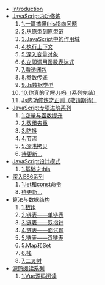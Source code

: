 <!--
 * @desc:
 * @Author: 余光
 * @Email: webbj97@163.com
 * @Date: 2019-11-21 17:45:26
 -->
* [Introduction](README.md)
* [JavaScript内功修炼](Js内功/summary.md)
    1. [1.一篇搞懂this指向问题](Js内功/1.一篇搞懂this指向问题.md)
    2. [2.从原型到原型链](Js内功/2.从原型到原型链.md)
    3. [3.JavaScript中的作用域](Js内功/3.JavaScript中的作用域.md)
    4. [4.执行上下文](Js内功/4.执行上下文.md)
    5. [5.深入变量对象](Js内功/5.深入变量对象.md)
    6. [6.立即调用函数表达式](Js内功/6.立即执行函数.md)
    7. [7.看透闭包](Js内功/7.闭包.md)
    8. [8.参数传递](Js内功/8.JavaScript中的参数传递.md)
    9. [9.Js数据类型](Js内功/9.基本数据类型.md)
    10. [10.你真的了解Js吗（系列完结）](Js内功/10.你真的了解Js吗1.md)
    11. [Js内功修炼之正则（敬请期待）]()
* [JavaScript专项进阶系列](Js专题/summary.md)
    1. [1.变量与函数提升](Js专题/1.变量与函数提升.md)
    2. [2.数组去重](Js专题/2.数组去重.md)
    4. [3.防抖](Js专题/3.防抖问题.md)
    3. [4.节流](Js专题/4.节流问题.md)
    5. [5.深浅拷贝](Js专题/5.深浅拷贝.md)
    6. [待更新...]()
* [JavaScript设计模式](JavaScript设计模式/READ.md)
    1. [1.基础之this](JavaScript设计模式/1.this.md)
* [深入ES6系列](ES6/summary.md)
    1. [1.let和const命令](ES6/1.let和const命令.md)
    <!-- 2. [2.深浅拷贝](ES6/basis/2.变量的解构赋值.md)
    3. [3.字符串的扩展](ES6/basis/3.字符串的扩展.md)
    4. [4.函数的扩展](ES6/basis/4.函数的扩展.md)
    5. [5.扩展运算符](ES6/basis/5.扩展运算符.md)
    6. [6.独一无二的Symbol](ES6/basis/6.独一无二的Symbol)
    7. [7.Promise浅谈](ES6/basis/7.Promise浅谈) -->
    8. [待更新...]()
* [算法与数据结构](algorithms/algorithms.md)
    1. [1.数组](algorithms/1.数组md)
    2. [2.链表——单链表](algorithms/链表1.md)
    3. [3.链表——双指针](algorithms/链表2.md)
    4. [4.链表——面试题](algorithms/链表3.md)
    4. [5.链表——双链表](algorithms/链表4.md)
    5. [5.Map和Set](algorithms/3.Map和Set.md)
    6. [6.栈](algorithms/4.栈.md)
    7. [7.二叉树](algorithms/5.二叉树.md)
* [源码阅读系列](sourceCode/sourceCode.md)
    1. [1.Vue源码阅读]()